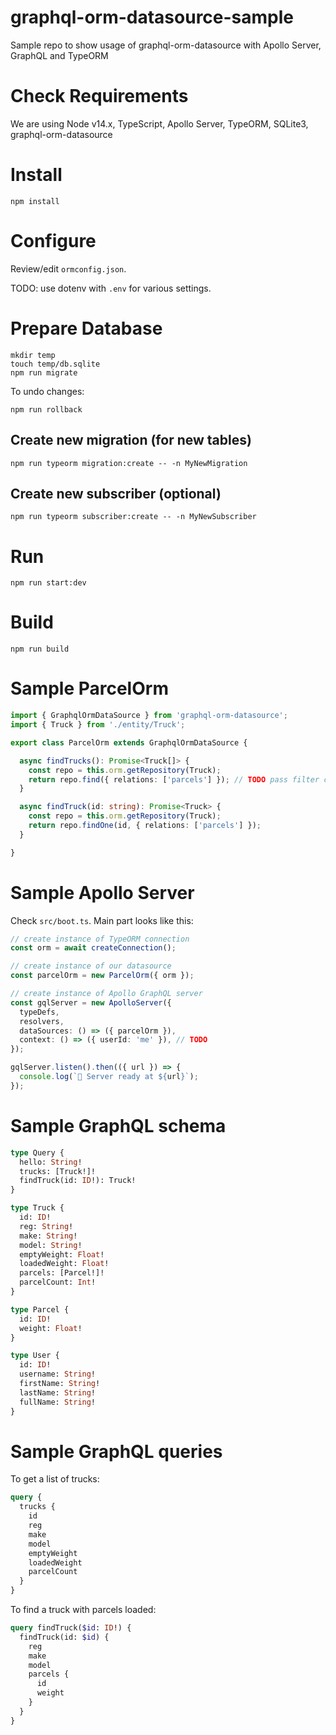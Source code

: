 # graphql-orm-datasource-sample
Sample repo to show usage of graphql-orm-datasource with Apollo Server, GraphQL and TypeORM

# Check Requirements

We are using Node v14.x, TypeScript, Apollo Server, TypeORM, SQLite3, graphql-orm-datasource

# Install 

```
npm install
```

# Configure

Review/edit `ormconfig.json`.

TODO: use dotenv with `.env` for various settings.

# Prepare Database

```
mkdir temp
touch temp/db.sqlite
npm run migrate
```

To undo changes:

```
npm run rollback
```


## Create new migration (for new tables)

```
npm run typeorm migration:create -- -n MyNewMigration
```

## Create new subscriber (optional)

```
npm run typeorm subscriber:create -- -n MyNewSubscriber
```

# Run

```
npm run start:dev
```

# Build

```
npm run build
```

# Sample ParcelOrm

```typescript
import { GraphqlOrmDataSource } from 'graphql-orm-datasource';
import { Truck } from './entity/Truck';

export class ParcelOrm extends GraphqlOrmDataSource {

  async findTrucks(): Promise<Truck[]> {
    const repo = this.orm.getRepository(Truck);
    return repo.find({ relations: ['parcels'] }); // TODO pass filter criteria
  }

  async findTruck(id: string): Promise<Truck> {
    const repo = this.orm.getRepository(Truck);
    return repo.findOne(id, { relations: ['parcels'] });
  }

}
```

# Sample Apollo Server

Check `src/boot.ts`. Main part looks like this:

```typescript
// create instance of TypeORM connection
const orm = await createConnection();

// create instance of our datasource
const parcelOrm = new ParcelOrm({ orm });

// create instance of Apollo GraphQL server
const gqlServer = new ApolloServer({
  typeDefs,
  resolvers,
  dataSources: () => ({ parcelOrm }),
  context: () => ({ userId: 'me' }), // TODO
});

gqlServer.listen().then(({ url }) => {
  console.log(`🚀 Server ready at ${url}`);
});
```

# Sample GraphQL schema

```graphql
type Query {
  hello: String!
  trucks: [Truck!]!
  findTruck(id: ID!): Truck!
}

type Truck {
  id: ID!
  reg: String!
  make: String!
  model: String!
  emptyWeight: Float!
  loadedWeight: Float!
  parcels: [Parcel!]!
  parcelCount: Int!
}

type Parcel {
  id: ID!
  weight: Float!
}

type User {
  id: ID!
  username: String!
  firstName: String!
  lastName: String!
  fullName: String!
}
```

# Sample GraphQL queries

To get a list of trucks:

```graphql
query {
  trucks {
    id
    reg
    make
    model
    emptyWeight
    loadedWeight
    parcelCount
  }
}
```

To find a truck with parcels loaded:

```graphql
query findTruck($id: ID!) {
  findTruck(id: $id) {
    reg
    make
    model
    parcels {
      id
      weight
    }
  }
}
```
